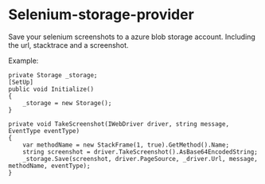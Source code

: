 # Selenium-storage-provider

Save your selenium screenshots to a azure blob storage account. Including the url, stacktrace and a screenshot.

Example: 
```
private Storage _storage;
[SetUp]
public void Initialize()
{
	_storage = new Storage();
}

private void TakeScreenshot(IWebDriver driver, string message, EventType eventType)
{
	var methodName = new StackFrame(1, true).GetMethod().Name;
	string screenshot = driver.TakeScreenshot().AsBase64EncodedString;
	_storage.Save(screenshot, driver.PageSource, _driver.Url, message, methodName, eventType);
}
```

